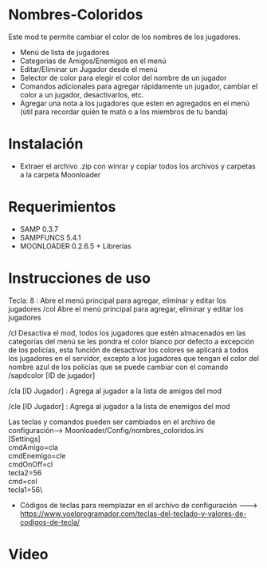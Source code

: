 # Nombres-Coloridos
Este mod te permite cambiar el color de los nombres de los jugadores.

* Menú de lista de jugadores
* Categorias de Amigos/Enemigos en el menú
* Editar/Eliminar un Jugador desde el menú
* Selector de color para elegir el color del nombre de un jugador
* Comandos adicionales para agregar rápidamente un jugador, cambiar el color a un jugador, desactivarlos, etc.
* Agregar una nota a los jugadores que esten en agregados en el menú (útil para recordar quién te mató o a los miembros de tu banda)
# Instalación
* Extraer el archivo .zip con winrar y copiar todos los archivos y carpetas a la carpeta Moonloader
# Requerimientos
* SAMP 0.3.7
* SAMPFUNCS 5.4.1
* MOONLOADER 0.2.6.5 + Librerias 

# Instrucciones de uso
Tecla: 8 : Abre el menú principal para agregar, eliminar y editar los jugadores
/col Abre el menú principal para agregar, eliminar y editar los jugadores

/cl Desactiva el mod, todos los jugadores que estén almacenados en las categorías del menú se les pondra el color blanco por defecto a excepción de los policías, esta función de desactivar los colores se aplicará a todos los jugadores en el servidor, excepto a los jugadores que tengan el color del nombre azul de los policías que se puede cambiar con el comando /sapdcolor [ID de jugador]

/cla [ID Jugador] : Agrega al jugador a la lista de amigos del mod

/cle [ID Jugador] : Agrega al jugador a la lista de enemigos del mod

Las teclas y comandos pueden ser cambiados en el archivo de configuración--> Moonloader/Config/nombres_coloridos.ini\
[Settings]\
cmdAmigo=cla\
cmdEnemigo=cle\
cmdOnOff=cl\
tecla2=56\
cmd=col\
tecla1=56\
* Códigos de teclas para reemplazar en el archivo de configuración ---> https://www.yoelprogramador.com/teclas-del-teclado-y-valores-de-codigos-de-tecla/

# Video
